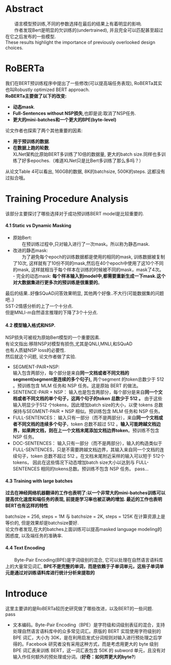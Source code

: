 # Abstract  
&emsp;&emsp;语言模型预训练,不同的参数选择在最后的结果上有着明显的影响.  
&emsp;&emsp;作者发现Bert是明显的欠训练的(undertrained), 并且完全可以匹配甚至超过在它之后发布的一些模型.  
These results highlight the importance of previously overlooked design choices.

# RoBERTa  
我们在BERT预训练程序中提出了一些修改(可以提高端任务表现), RoBERTa其实也叫Robustly optimized BERT approach.  
**RoBERTa主要做了以下的改变:**  
- **动态mask**. 
- **Full-Sentences without NSP损失**,也即是说:取消了NSP任务.  
- **更大的mini-batches和一个更大的BPE(byte-level)**  

论文作者也探索了两个其他重要的因素:  
- **用于预训练的数据**.  
- **在数据上跑的轮数**.  
XLNet架构比原始BERT多训练了10倍的数据量, 更大的batch size.同样也多训练了好多epoches.（难道XLNet只是比Bert多训练了那么多吗？）  


从论文Table 4可以看出, 160GB的数据, 8K的batchsize, 500K的steps. 这都没有过拟合哦。

# Training Procedure Analysis  
该部分主要探讨了哪些选择对于成功预训练BERT model是比较重要的.    

#### 4.1 Static vs Dynamic Masking  
- 原始Bert:  
&emsp;&emsp;在预训练过程中,只对输入进行了一次mask。所以称为静态mask.  
- 改进的静态mask:  
&emsp;&emsp;为了避免每个epoch的训练数据都是使用的相同的mask, 训练数据被复制了10次, 这样就有了10份不同的mask,然后在40个epoch中使用了这10个不同的mask, 这样就相当于每个样本在训练的时候被不同的mask，mask了4次。 - 完全的动态mask:
**每个样本输入到model中,都需要重新生成一下mask.这个对大数据集进行更多次的预训练是很重要的**。  

最后的结果..好像SQuAD问答效果明显, 其他两个好像..不大行(可能数据集的问题吧..)  
SST-2情感分析的上了一个十分点.  
但是MNLI-m自然语言推理的下降了3个十分点. 

#### 4.2 模型输入格式和NSP.  
NSP损失可被视为原始Bert模型的一个重要因素.  
有论文指出:移除NSP对模型有损伤,尤其是QNLI,MNLI,和SQuAD  
也有人质疑NSP loss的必要性.  
然后就这个问题, 论文作者做了实验.  

- SEGMENT-PAIR+NSP:  
输入包含两部分，每个部分是来自**同一文档或者不同文档的segment(segment是连续的多个句子),** 两个segment 的token总数少于 512 。预训练包含 MLM 任务和 NSP 任务。这是原始 BERT 的做法。
- SENTENCE-PAIR + NSP：
输入也是包含两部分，每个部分是来自**同一个文档或者不同文档的单个句子，这两个句子的token 总数少于 512 。** 由于这些输入明显少于512 个tokens，因此增加batch size的大小，以使 tokens 总数保持与SEGMENT-PAIR + NSP 相似。预训练包含 MLM 任务和 NSP 任务。
- FULL-SENTENCES：
输入只有一部分（而不是两部分），来自**同一个文档或者不同文档的连续多个句子**，token 总数不超过 512 。**输入可能跨越文档边界，如果跨文档，则在上一个文档末尾添加文档边界token**。预训练不包含 NSP 任务。
- DOC-SENTENCES：
输入只有一部分（而不是两部分），输入的构造类似于FULL-SENTENCES，只是不需要跨越文档边界，其输入来自同一个文档的连续句子，token 总数不超过 512 。在文档末尾附近采样的输入可以短于 512个tokens， 因此在这些情况下动态增加batch size大小以达到与 FULL-SENTENCES 相同的tokens总数。预训练不包含 NSP 任务。
pass... 
#### 4.3 Training with large batches  
**过去在神经网络机器翻译的工作也表明了:以一个非常大的mini-batches训练可以提高优化速度和端任务的表现, 前提是学习率也被正确的增加. 最近的工作也表明BERT也有这样的特性**  

batchsize = 256, steps = 1M 与 batchsize = 2K, steps = 125K 在计算资源上是等价的, 但是效果却是batchsize要好.  
论文作者发现,在大的batches上面训练可以提高masked language modeling的困惑度, 以及端任务的准确率.  

#### 4.4 Text Encoding  
&emsp;&emsp;Byte-Pair Encoding(BPE)是字词级别的混合, 它可以处理在自然语言语料库上的大量常见词汇, **BPE不是完整的单词，而是依赖于子单词单元，这些子单词单元是通过对训练语料库进行统计分析来提取的**  


# Introduce
这里主要讲的是RoBERTa较历史研究做了哪些改进，以及BERT的一些问题.  
pass 
- 文本编码。Byte-Pair Encoding（BPE）是字符级和词级别表征的混合，支持处理自然语言语料库中的众多常见词汇。原版的 BERT 实现使用字符级别的 BPE 词汇，大小为 30K，是在利用启发式分词规则对输入进行预处理之后学得的。Facebook 研究者没有采用这种方式，而是考虑用更大的 byte 级别 BPE 词汇表来训练 BERT，这一词汇表包含 50K 的 subword 单元，且没有对输入作任何额外的预处理或分词。(**好奇：如何弄更大的byte?**)
